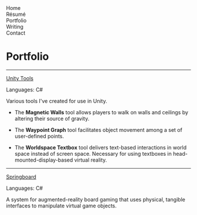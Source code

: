 <script src="https://code.jquery.com/jquery-3.2.1.min.js"></script>
<script src="/assets/js/menu-nav.js"></script>

<div id="site-menu" class="site-menu">
  <div id="site-menu-button-containter-home" class="site-menu-button-container">
    <div id="site-menu-button-home" class="site-menu-button">
      <span class="site-menu-button-text">Home</span>
    </div>
  </div>
  <div id="site-menu-button-container-resume" class="site-menu-button-container">
    <div id="site-menu-button-resume" class="site-menu-button">
      <span class="site-menu-button-text">R&#233;sum&#233;</span>
    </div>
  </div>
  <div id="site-menu-button-container-portfolio" class="site-menu-button-container">
    <div id="site-menu-button-portfolio" class="site-menu-button disabled">
      <span class="site-menu-button-text">Portfolio</span>
    </div>
  </div>
  <div id="site-menu-button-container-writing" class="site-menu-button-container">
    <div id="site-menu-button-writing" class="site-menu-button">
      <span class="site-menu-button-text">Writing</span>
    </div>
  </div>
  <div id="site-menu-button-container-contact" class="site-menu-button-container">
    <div id="site-menu-button-contact" class="site-menu-button">
      <span class="site-menu-button-text">Contact</span>
    </div>
  </div>
</div>

# Portfolio #

* * *

<a class="portfolio-heading" href="https://github.com/iwardlaw/Unity-Tools">Unity Tools</a>

<div class="portfolio-language-list-container">
  <span class="portfolio-language-list">Languages: C#</span>
</div>

Various tools I've created for use in Unity.

- The **Magnetic Walls** tool allows players to walk on walls and ceilings by altering their source of gravity.

- The **Waypoint Graph** tool facilitates object movement among a set of user-defined points.

- The **Worldspace Textbox** tool delivers text-based interactions in world space instead of screen space. Necessary for using textboxes in head-mounted-display-based virtual reality.

* * *

<a class="portfolio-heading" href="https://github.com/iwardlaw/Springboard">Springboard</a>

<div class="portfolio-language-list-container">
  <span class="portfolio-language-list">Languages: C#</span>
</div>

A system for augmented-reality board gaming that uses physical, tangible interfaces to manipulate virtual game objects.
